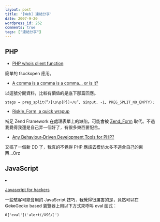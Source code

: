 ```yaml
---
layout: post
title: '[Web] 連結分享'
date: 2007-9-20
wordpress_id: 262
comments: true
tags: ["連結分享"]
---
```


<!--more-->
## PHP

* [PHP whois client function](http://www.anyexample.com/programming/php/php_whois_client_function.xml)

簡單的 fsockopen 應用。

* [A comma is a comma is a comma… or is it?](http://blog.northclick.de/archives/25)

以逗號分開資料，比較有價值的是底下那篇回應。

```
$tags = preg_split(”/[\s\p{P}]+/u”, $input, -1, PREG_SPLIT_NO_EMPTY);

```

* [Riskle_Form, a quick wrapup](http://fashion.hosmoz.net/post/2007/09/19/Riskle_Form-a-quick-wrapup)

補足 Zend Framework 在處理表單上的缺陷，可能會被 [Zend_Form](http://framework.zend.com/wiki/pages/viewpage.action?pageId=36061) 取代。不過我覺得我還是自己弄一個好了，有很多東西要配合。 

* [Any Behaviour-Driven Development Tools for PHP?](http://blog.astrumfutura.com/archives/306-Any-Behaviour-Driven-Development-Tools-for-PHP.html)

又搞了一個新 DD 了，我真的不覺得 PHP 應該去模仿太多不適合自己的東西...Orz



## JavaScript

<li>

[Javascript for hackers](http://www.thespanner.co.uk/2007/09/19/javascript-for-hackers/)

一些駭客可能會用的 JavaScript 技巧，我覺得很厲害的是，竟然可以在 <del>Geko</del>Gecko based 瀏覽器上用以下方式來呼叫 eval 函式：

```
0['eval']('alert(/XSS/)')

```
</li>

